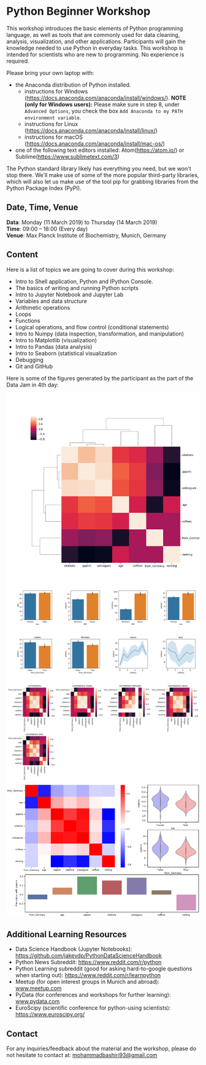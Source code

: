 # Python Beginner Workshop
This workshop introduces the basic elements of Python programming language, as well as tools that are commonly used for data cleaning, analysis, visualization, and other applications. Participants will gain the knowledge needed to use Python in everyday tasks. This workshop is intended for scientists who are new to programming. No experience is required.

Please bring your own laptop with:

- the Anaconda distribution of Python installed.
    - instructions for Windows (https://docs.anaconda.com/anaconda/install/windows/). **NOTE (only for Windows users):** Please make sure in step 8, under `Advanced Options`, you check the box `Add Anaconda to my PATH environment variable`.
    - instructions for Linux (https://docs.anaconda.com/anaconda/install/linux/)
    - instructions for macOS (https://docs.anaconda.com/anaconda/install/mac-os/)
- one of the following text editors installed: Atom(https://atom.io/) or Sublime(https://www.sublimetext.com/3)

The Python standard library likely has everything you need, but we won't stop there. We'll make use of some of the more popular third-party libraries, which will also let us make use of the tool pip for grabbing libraries from the Python Package Index (PyPI).

## Date, Time, Venue
**Data**: Monday (11 March 2019) to Thursday (14 March 2019) <br>
**Time**: 09:00 – 18:00 (Every day) <br>
**Venue**: Max Planck Institute of Biochemistry, Munich, Germany

## Content
Here is a list of topics we are going to cover during this workshop:
- Intro to Shell application, Python and IPython Console.
- The basics of writing and running Python scripts
- Intro to Jupyter Notebook and Jupyter Lab
- Variables and data structure
- Arithmetic operations
- Loops
- Functions
- Logical operations, and flow control (conditional statements)
- Intro to Numpy (data inspection, transformation, and manipulation)
- Intro to Matplotlib (visualization)
- Intro to Pandas (data analysis)
- Intro to Seaborn (statistical visualization
- Debugging
- Git and GitHub

Here is some of the figures generated by the participant as the part of the Data Jam in 4th day:

<center>
  <img src="https://github.com/mohammadbashiri/MPI-python-workshop-2019/blob/master/img/result1.png?raw=true"/>
</center>
<center>
  <img src="https://github.com/mohammadbashiri/MPI-python-workshop-2019/blob/master/img/result2.png?raw=true"/>
</center>
<center>
  <img src="https://github.com/mohammadbashiri/MPI-python-workshop-2019/blob/master/img/result3.png?raw=true"/>
</center>

## Additional Learning Resources
- Data Science Handbook (Jupyter Notebooks): https://github.com/jakevdp/PythonDataScienceHandbook
- Python News Subreddit: https://www.reddit.com/r/python
- Python Learning subreddit (good for asking hard-to-google questions when starting out): https://www.reddit.com/r/learnpython
- Meetup (for open interest groups in Munich and abroad): www.meetup.com
- PyData (for conferences and workshops for further learning): www.pydata.com
- EuroScipy (scientific conference for python-using scientists): https://www.euroscipy.org/


## Contact
For any inquiries/feedback about the material and the workshop, please do not hesitate to contact at: mohammadbashiri93@gmail.com

